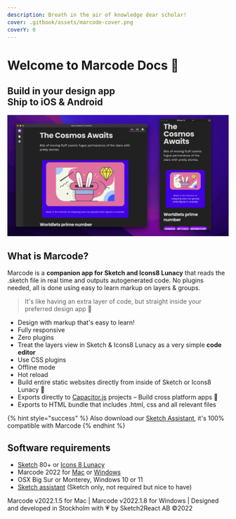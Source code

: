 ```yaml
---
description: Breath in the air of knowledge dear scholar!
cover: .gitbook/assets/marcode-cover.png
coverY: 0
---
```


# Welcome to Marcode Docs 🏡

Build in your design app\
Ship to iOS & Android
---------------------

![](.gitbook/assets/Marcode-MoneyShot.png)

## What is Marcode?

Marcode is a **companion app for Sketch and Icons8 Lunacy** that reads the .sketch file in real time and outputs autogenerated code. No plugins needed, all is done using easy to learn markup on layers & groups.

> It's like having an extra layer of code, but straight inside your preferred design app 💪

* Design with markup that's easy to learn!&#x20;
* Fully responsive
* Zero plugins
* Treat the layers view in Sketch & Icons8 Lunacy as a very simple **code editor**
* Use CSS plugins
* Offline mode
* Hot reload
* Build entire static websites directly from inside of Sketch or Icons8 Lunacy 🤯
* Exports directly to [Capacitor.js](https://capacitorjs.com) projects – Build cross platform apps 💪
* Exports to HTML bundle that includes .html, css and all relevant files

{% hint style="success" %}
Also download our [Sketch Assistant](https://www.sketch.com/extensions/assistants/@sketch2react/sketch2react-assistant/), it's 100% compatible with Marcode
{% endhint %}

## Software requirements

* [Sketch](https://sketch.com) 80+ or [Icons 8 Lunacy](https://apps.apple.com/se/app/icons8-lunacy/id1582493835?mt=12)
* Marcode 2022 for [Mac](https://marketplace.sketch2react.io/product/marcode/) or [Windows](https://marketplace.sketch2react.io/product/marcode-for-windows/)
* OSX Big Sur or Monterey, Windows 10 or 11
* [Sketch assistant](https://www.sketch.com/extensions/assistants/@sketch2react/sketch2react-assistant/) (Sketch only, not required but nice to have)

Marcode v2022.1.5 for Mac | Marcode v2022.1.8 for Windows | Designed and developed in Stockholm with 💗 by Sketch2React AB ©2022
